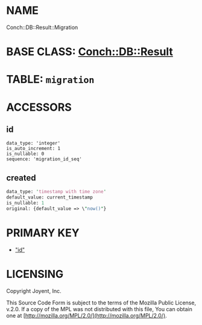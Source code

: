 # NAME

Conch::DB::Result::Migration

# BASE CLASS: [Conch::DB::Result](https://metacpan.org/pod/Conch::DB::Result)

# TABLE: `migration`

# ACCESSORS

## id

```
data_type: 'integer'
is_auto_increment: 1
is_nullable: 0
sequence: 'migration_id_seq'
```

## created

```perl
data_type: 'timestamp with time zone'
default_value: current_timestamp
is_nullable: 1
original: {default_value => \"now()"}
```

# PRIMARY KEY

- ["id"](#id)

# LICENSING

Copyright Joyent, Inc.

This Source Code Form is subject to the terms of the Mozilla Public License,
v.2.0. If a copy of the MPL was not distributed with this file, You can obtain
one at [http://mozilla.org/MPL/2.0/](http://mozilla.org/MPL/2.0/).
